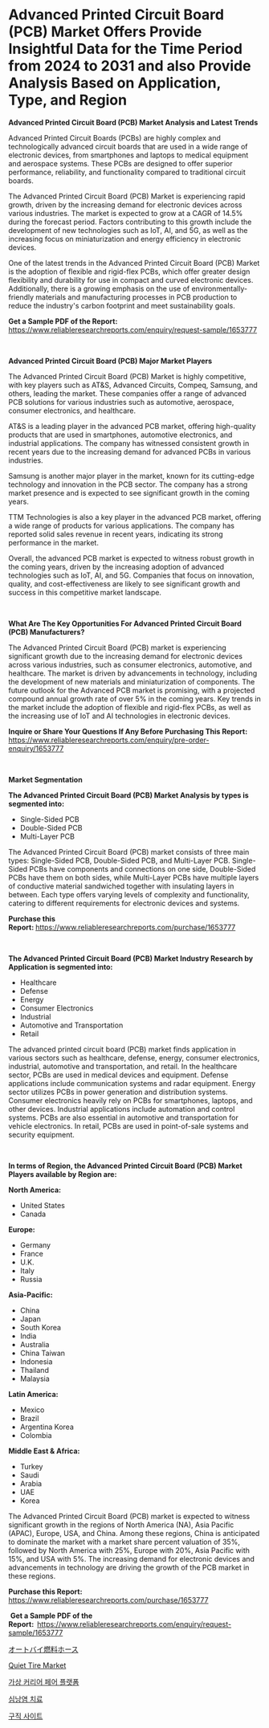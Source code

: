 <p><h1>Advanced Printed Circuit Board (PCB) Market Offers Provide Insightful Data for the Time Period from 2024 to 2031 and also Provide Analysis Based on Application, Type, and Region</h1></p><p><strong>Advanced Printed Circuit Board (PCB) Market Analysis and Latest Trends</strong></p>
<p><p>Advanced Printed Circuit Boards (PCBs) are highly complex and technologically advanced circuit boards that are used in a wide range of electronic devices, from smartphones and laptops to medical equipment and aerospace systems. These PCBs are designed to offer superior performance, reliability, and functionality compared to traditional circuit boards.</p><p>The Advanced Printed Circuit Board (PCB) Market is experiencing rapid growth, driven by the increasing demand for electronic devices across various industries. The market is expected to grow at a CAGR of 14.5% during the forecast period. Factors contributing to this growth include the development of new technologies such as IoT, AI, and 5G, as well as the increasing focus on miniaturization and energy efficiency in electronic devices.</p><p>One of the latest trends in the Advanced Printed Circuit Board (PCB) Market is the adoption of flexible and rigid-flex PCBs, which offer greater design flexibility and durability for use in compact and curved electronic devices. Additionally, there is a growing emphasis on the use of environmentally-friendly materials and manufacturing processes in PCB production to reduce the industry's carbon footprint and meet sustainability goals.</p></p>
<p><strong>Get a Sample PDF of the Report:&nbsp;</strong> <a href="https://www.reliableresearchreports.com/enquiry/request-sample/1653777">https://www.reliableresearchreports.com/enquiry/request-sample/1653777</a></p>
<p>&nbsp;</p>
<p><strong>Advanced Printed Circuit Board (PCB) Major Market Players</strong></p>
<p><p>The Advanced Printed Circuit Board (PCB) Market is highly competitive, with key players such as AT&S, Advanced Circuits, Compeq, Samsung, and others, leading the market. These companies offer a range of advanced PCB solutions for various industries such as automotive, aerospace, consumer electronics, and healthcare.</p><p>AT&S is a leading player in the advanced PCB market, offering high-quality products that are used in smartphones, automotive electronics, and industrial applications. The company has witnessed consistent growth in recent years due to the increasing demand for advanced PCBs in various industries.</p><p>Samsung is another major player in the market, known for its cutting-edge technology and innovation in the PCB sector. The company has a strong market presence and is expected to see significant growth in the coming years.</p><p>TTM Technologies is also a key player in the advanced PCB market, offering a wide range of products for various applications. The company has reported solid sales revenue in recent years, indicating its strong performance in the market.</p><p>Overall, the advanced PCB market is expected to witness robust growth in the coming years, driven by the increasing adoption of advanced technologies such as IoT, AI, and 5G. Companies that focus on innovation, quality, and cost-effectiveness are likely to see significant growth and success in this competitive market landscape.</p></p>
<p>&nbsp;</p>
<p><strong>What Are The Key Opportunities For Advanced Printed Circuit Board (PCB) Manufacturers?</strong></p>
<p><p>The Advanced Printed Circuit Board (PCB) market is experiencing significant growth due to the increasing demand for electronic devices across various industries, such as consumer electronics, automotive, and healthcare. The market is driven by advancements in technology, including the development of new materials and miniaturization of components. The future outlook for the Advanced PCB market is promising, with a projected compound annual growth rate of over 5% in the coming years. Key trends in the market include the adoption of flexible and rigid-flex PCBs, as well as the increasing use of IoT and AI technologies in electronic devices.</p></p>
<p><strong>Inquire or Share Your Questions If Any Before Purchasing This Report:</strong> <a href="https://www.reliableresearchreports.com/enquiry/pre-order-enquiry/1653777">https://www.reliableresearchreports.com/enquiry/pre-order-enquiry/1653777</a></p>
<p>&nbsp;</p>
<p><strong>Market Segmentation</strong></p>
<p><strong>The Advanced Printed Circuit Board (PCB) Market Analysis by types is segmented into:</strong></p>
<p><ul><li>Single-Sided PCB</li><li>Double-Sided PCB</li><li>Multi-Layer PCB</li></ul></p>
<p><p>The Advanced Printed Circuit Board (PCB) market consists of three main types: Single-Sided PCB, Double-Sided PCB, and Multi-Layer PCB. Single-Sided PCBs have components and connections on one side, Double-Sided PCBs have them on both sides, while Multi-Layer PCBs have multiple layers of conductive material sandwiched together with insulating layers in between. Each type offers varying levels of complexity and functionality, catering to different requirements for electronic devices and systems.</p></p>
<p><strong>Purchase this Report:&nbsp;</strong><a href="https://www.reliableresearchreports.com/purchase/1653777">https://www.reliableresearchreports.com/purchase/1653777</a></p>
<p>&nbsp;</p>
<p><strong>The Advanced Printed Circuit Board (PCB) Market Industry Research by Application is segmented into:</strong></p>
<p><ul><li>Healthcare</li><li>Defense</li><li>Energy</li><li>Consumer Electronics</li><li>Industrial</li><li>Automotive and Transportation</li><li>Retail</li></ul></p>
<p><p>The advanced printed circuit board (PCB) market finds application in various sectors such as healthcare, defense, energy, consumer electronics, industrial, automotive and transportation, and retail. In the healthcare sector, PCBs are used in medical devices and equipment. Defense applications include communication systems and radar equipment. Energy sector utilizes PCBs in power generation and distribution systems. Consumer electronics heavily rely on PCBs for smartphones, laptops, and other devices. Industrial applications include automation and control systems. PCBs are also essential in automotive and transportation for vehicle electronics. In retail, PCBs are used in point-of-sale systems and security equipment.</p></p>
<p>&nbsp;</p>
<p><strong>In terms of Region, the Advanced Printed Circuit Board (PCB) Market Players available by Region are:</strong></p>
<p>
    <p> <strong> North America: </strong>
        <ul>
            <li>United States</li>
            <li>Canada</li>
        </ul>
        </p> 
    <p> <strong> Europe: </strong>
        <ul>
            <li>Germany</li>
            <li>France</li>
            <li>U.K.</li>
            <li>Italy</li>
            <li>Russia</li>
        </ul>
        </p> 
    <p> <strong> Asia-Pacific: </strong>
        <ul>
            <li>China</li>
            <li>Japan</li>
            <li>South Korea</li>
            <li>India</li>
            <li>Australia</li>
            <li>China Taiwan</li>
            <li>Indonesia</li>
            <li>Thailand</li>
            <li>Malaysia</li>
        </ul>
        </p> 
    <p> <strong> Latin America: </strong>
        <ul>
            <li>Mexico</li>
            <li>Brazil</li>
            <li>Argentina Korea</li>
            <li>Colombia</li>
        </ul>
        </p> 
    <p> <strong> Middle East & Africa: </strong>
        <ul>
            <li>Turkey</li>
            <li>Saudi</li>
            <li>Arabia</li>
            <li>UAE</li>
            <li>Korea</li>
        </ul>
    </p>
    </p>
<p><p>The Advanced Printed Circuit Board (PCB) market is expected to witness significant growth in the regions of North America (NA), Asia Pacific (APAC), Europe, USA, and China. Among these regions, China is anticipated to dominate the market with a market share percent valuation of 35%, followed by North America with 25%, Europe with 20%, Asia Pacific with 15%, and USA with 5%. The increasing demand for electronic devices and advancements in technology are driving the growth of the PCB market in these regions.</p></p>
<p><strong>Purchase this Report: </strong><a href="https://www.reliableresearchreports.com/purchase/1653777">https://www.reliableresearchreports.com/purchase/1653777</a></p>
<p>&nbsp;<strong>Get a Sample PDF of the Report:&nbsp;&nbsp;</strong><a href="https://www.reliableresearchreports.com/enquiry/request-sample/1653777">https://www.reliableresearchreports.com/enquiry/request-sample/1653777</a></p>
<p><strong></strong></p>
<p><p><a href="https://medium.com/@billyarton5656871/%E3%83%90%E3%82%A4%E3%82%AF%E7%94%A8%E7%87%83%E6%96%99%E3%83%9B%E3%83%BC%E3%82%B9%E5%B8%82%E5%A0%B4%E3%83%A1%E3%83%88%E3%83%AA%E3%82%AF%E3%82%B9%E3%81%AE%E8%A7%A3%E8%AA%AD-%E5%B8%82%E5%A0%B4%E3%82%B7%E3%82%A7%E3%82%A2-%E3%83%88%E3%83%AC%E3%83%B3%E3%83%89-%E6%88%90%E9%95%B7%E3%83%91%E3%82%BF%E3%83%BC%E3%83%B3-d33de7b4d4fc">オートバイ燃料ホース</a></p><p><a href="https://issuu.com/reportprime-2/docs/quiet-tire-market-size-2030.pptx">Quiet Tire Market</a></p><p><a href="https://github.com/BrettWeberrt8767765/Market-Research-Report-List-1/blob/main/196424311922.md">가상 커리어 페어 플랫폼</a></p><p><a href="https://medium.com/@brionnaboyle/%EC%B5%9C%EC%8B%A0-%EB%8F%99%ED%96%A5-%EB%B0%8F-%EC%84%B1%EC%9E%A5-%EA%B8%B0%ED%9A%8C%EB%A5%BC-%EB%B3%B4%EC%97%AC%EC%A3%BC%EB%8A%94-%EC%8B%AC%EC%9E%A5-%ED%8E%B8%EB%A7%89%EC%97%BC-%EC%B9%98%EB%A3%8C-%EC%8B%9C%EC%9E%A5-%EB%B3%B4%EA%B3%A0%EC%84%9C-f05040e9cbd3">심낭염 치료</a></p><p><a href="https://github.com/nuekbpymrrz5/Market-Research-Report-List-1/blob/main/509428011921.md">구직 사이트</a></p></p>